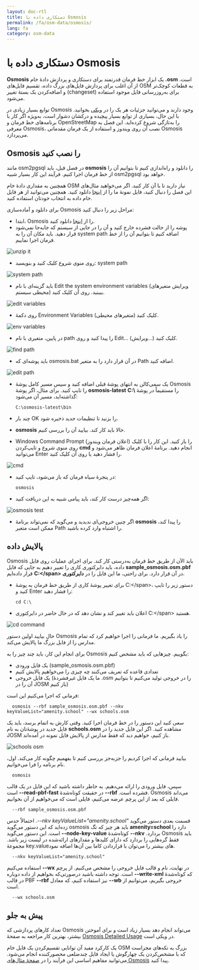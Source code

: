```yaml
---
layout: doc-rtl
title: دستکاری داده با Osmosis
permalink: /fa/osm-data/osmosis/
lang: fa
category: osm-data
---
```


دستکاری داده با Osmosis
===============================


**Osmosis** یک ابزار خط فرمان قدرتمند برای دستکاری و پردازش دادهٔ خام **‎.osm** است. از آن اغلب برای پردازش فایل‌های بزرگ داده، تقسیم فایل‌های OSM به قطعات کوچک‌تر و اضافه‌کردن یک بستهٔ تغییر (changeset) برای به‌روزرسانی فایل موجود استفاده می‌شود.  

توابع بسیار زیادی در Osmosis وجود دارند و می‌توانید جزئیات هر یک را در [ویکی](http://wiki.openstreetmap.org/wiki/Osmosis/Detailed_Usage_0.41) بخوانید. با این حال، بسیاری از توابع بسیار پیچیده و درکشان دشوار است، به‌ویژه اگر کار با برنامه‌های خط فرمان و OpenStreetMap را به‌تازگی شروع کرده‌اید. این فصل به معرفی Osmosis، نصب آن روی ویندوز و استفاده از یک فرمان مقدماتی Osmosis می‌پردازد.  

Osmosis را نصب کنید
----------------

مانند osm2pgsql در فصل قبل، باید **osmosis** را دانلود و راه‌اندازی کنیم تا بتوانیم آن را از خط فرمان اجرا کنیم. فرآیند این کار بسیار شبیه osm2pgsql خواهد بود.  

همچنین به مقداری دادهٔ خام OSM نیاز دارید تا با آن کار کنید. اگر می‌خواهید مثال‌های این فصل را دنبال کنید، فایل نمونهٔ ما را از [اینجا](/files/sample_osmosis.osm.pbf) دانلود کنید. همچنین می‌توانید از هر فایل خام داده به انتخاب خودتان استفاده کنید.  

برای دانلود و آماده‌سازی Osmosis مراحل زیر را دنبال کنید:  

- ابتدا، Osmosis را از [اینجا](http://bretth.dev.openstreetmap.org/osmosis-build/osmosis-latest.zip) دانلود کنید.  
- پوشه را از حالت فشرده خارج کنید و آن را در جایی از سیستم که جابه‌جا نمی‌شود قرار دهید. باید مکان آن را به system path اضافه کنیم تا بتوانیم آن را از خط فرمان اجرا نماییم.  

![unzip it][]

- روی منوی شروع کلیک کنید و بنویسید: system path  

![system path][]

- باید گزینه‌ای با نام Edit the system environment variables (ویرایش متغیرهای محیطی سیستم) ببینید. روی آن کلیک کنید.  

![edit variables][]

- روی دکمهٔ Environment Variables (متغیرهای محیطی) کلیک کنید.  

![env variables][]

- در پایین، متغیری با نام path را پیدا کنید و روی Edit...‎ (ویرایش...) کلیک کنید.  

![find path][]

- باید پوشه‌ای که osmosis.bat در آن قرار دارد را به متغیر Path اضافه کنید.  

![edit path][]

- یک سمی‌کالن به انتهای پوشهٔ قبلی اضافه کنید و سپس مسیر کامل پوشهٔ Osmosis را تایپ کنید. برای مثال، اگر پوشهٔ **osmosis-latest** را مستقیماً در پوشهٔ **<span dir="ltr">C:\\</span>** گذاشته‌اید، مسیر آن می‌شود:  
	
      C:\osmosis-latest\bin

- چند بار OK را بزنید تا تنظیمات جدید ذخیره شود.  
- **osmosis** حالا باید کار کند. بیایید آن را بررسی کنیم.  
- Windows Command Prompt (اعلان فرمان ویندوز) را باز کنید. این کار را با کلیک روی منوی شروع و تایپ‌کردن **cmd** انجام دهید. برنامهٔ اعلان فرمان ظاهر می‌شود و می‌توانید Enter را فشار دهید یا روی آن کلیک کنید.  

![cmd][]

- در پنجرهٔ سیاه فرمان که باز می‌شود، تایپ کنید:  

      osmosis

- اگر همه‌چیز درست کار کند، باید پیامی شبیه به این دریافت کنید:  

![osmosis test][]

- اگر چنین خروجی‌ای ندیدید و می‌گوید که نمی‌تواند برنامهٔ **osmosis** را پیدا کند، ممکن است متغیر Path را اشتباه وارد کرده باشید.  

پالایش داده
---------------

Osmosis باید الآن از طریق خط فرمان به‌درستی کار کند. برای اجرای عملیات روی فایل داده، باید دایرکتوری کاری را تغییر دهیم به جایی که فایل **sample_osmosis.osm.pbf** در آن قرار دارد. برای راحتی، ما این فایل را در **دایرکتوری <span dir="ltr">C:\</span>** قرار داده‌ایم.  

- برای تغییر پوشهٔ کاری از طریق خط فرمان به پوشهٔ <span dir="ltr">C:\</span>، دستور زیر را تایپ کنید و Enter را فشار دهید:  

      cd C:\
    
- اعلان باید تغییر کند و نشان دهد که در حال حاضر در دایرکتوری <span dir="ltr">C:\</span> هستید.  

![cd command][]

حال بیایید اولین دستور Osmosis را یاد بگیریم. ما فرمانی را اجرا خواهیم کرد که تمام مدارس را از فایل بزرگ ما پالایش می‌کند.  

برای انجام این کار، باید چند چیز را به Osmosis بگوییم. چیزهایی که باید مشخص کنیم:  

- یک فایل ورودی (sample_osmosis.osm.pbf)  
- تعدادی قاعده که تعریف می‌کنند چه چیزی را می‌خواهیم پالایش کنیم  
- یک فایل خروجی (ما یک فایل غیرفشردهٔ ‎.osm را در خروجی تولید می‌کنیم تا بتوانیم آن را در JOSM باز کنیم)  

فرمانی که اجرا می‌کنیم این است:  

      osmosis --rbf sample_osmosis.osm.pbf --nkv keyValueList="amenity.school" --wx schools.osm

سعی کنید این دستور را در خط فرمان اجرا کنید. وقتی کارش به اتمام برسد، باید یک فایل جدید در پوشهٔ‌تان به نام **schools.osm** مشاهده کنید. اگر این فایل جدید را در JOSM باز کنیم، خواهیم دید که فقط مدارس از پالایش فایل نمونه در آمده‌اند.  

![schools osm][]

بیایید فرمانی که اجرا کردیم را جزبه‌جز بررسی کنیم تا بفهمیم چگونه کار می‌کند. اول، نام برنامه را فرا می‌خوانیم.

      osmosis

سپس، فایل ورودی را ارائه می‌دهیم. به خاطر داشته باشید که این فایل در یک قالب فشرده است. **<span dir="ltr">--rbf</span>** در حقیقت کوتاه‌شدهٔ  **<span dir="ltr">--read-pbf-fast</span>** است. Osmosis می‌داند فایلی که بعد از این پرچم عرضه می‌کنیم، فایلی است که می‌خواهیم از آن بخوانیم.  

      --rbf sample_osmosis.osm.pbf

قسمت بعدی دستور می‌گوید *<span dir="ltr">--nkv keyValueList="amenity.school"</span>*. احتمالاً حدس زده‌اید که این دستور می‌گوید osmosis باید هر چیز که تگ **amenity=school** دارد را بردارد. **<span dir="ltr">--nkv</span>** کوتاه‌شدهٔ **<span dir="ltr">--node-key-value</span>** است. این دستور می‌گوید Osmosis باید فقط گره‌هایی را بردارد که دارای کلیدها و مقدارهای ارائه‌شده در لیست زیر باشد. مجموعهٔ key.valueهای بیشتر را می‌توان با قراردادن کاما بین آن‌ها اضافه نمود.  

      --nkv keyValueList="amenity.school"

در نهایت، نام و قالب فایل خروجی را مشخص می‌کنیم. از پرچم **<span dir="ltr">--wx</span>** استفاده می‌کنیم که کوتاه‌شدهٔ **<span dir="ltr">--write-xml</span>** است. توجه داشته باشید درصورتی‌که بخواهیم از داده دوباره در قالب PBF خروجی بگیریم، می‌توانیم از **<span dir="ltr">--wb</span>** نیز استفاده کنیم، که معادل **<span dir="ltr">--rbf</span>** است.  

      --wx schools.osm

پیش به جلو
---------------

تعداد کارهای پردازشی که Osmosis می‌تواند انجام دهد بسیار زیاد است و برای آموختن بیشتر، بهترین کار مراجعه به صفحهٔ [Osmosis Detailed Usage](http://wiki.openstreetmap.org/wiki/Osmosis/Detailed_Usage_0.43) در ویکی است.  

یک کارکرد مفید آن توانایی تقسیم‌کردن یک فایل خام OSM بزرگ به تکه‌های مجزاست که با مشخص‌کردن یک چهارگوش یا ایجاد فایل چندضلعی محصورکننده انجام می‌شود. می‌توانید مفاهیم  اساسی این فرآیند را در [صفحهٔ مثال‌های Osmosis](http://wiki.openstreetmap.org/wiki/Osmosis/Examples) پیدا کنید.  

[unzip it]: /images/osm-data/unzip-it.png
[system path]: /images/osm-data/system-path.png
[edit variables]: /images/osm-data/edit-environment-variables.png
[env variables]: /images/osm-data/environment-variables.png
[find path]: /images/osm-data/find-path.png
[edit path]: /images/osm-data/edit-path-variable.png
[cmd]: /images/osm-data/cmd.png
[osmosis test]: /images/osm-data/osmosis-test.png
[cd command]: /images/osm-data/cd-command.png
[schools osm]: /images/osm-data/schools-osm.png


